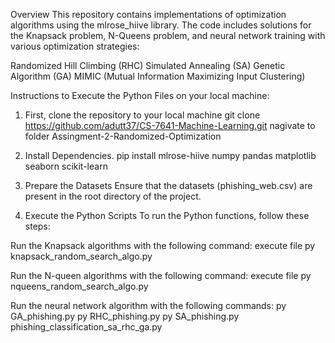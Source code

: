 Overview
This repository contains implementations of optimization algorithms using the mlrose_hiive library. The code includes solutions for the Knapsack problem, N-Queens problem, and neural network training with various optimization strategies:

Randomized Hill Climbing (RHC)
Simulated Annealing (SA)
Genetic Algorithm (GA)
MIMIC (Mutual Information Maximizing Input Clustering)

Instructions to Execute the Python Files on your local machine:
1. First, clone the repository to your local machine
   git clone https://github.com/adutt37/CS-7641-Machine-Learning.git
   nagivate to folder Assingment-2-Randomized-Optimization

2. Install Dependencies.
    pip install mlrose-hiive numpy pandas matplotlib seaborn scikit-learn
   
4. Prepare the Datasets
Ensure that the datasets (phishing_web.csv) are present in the root directory of the project.

4. Execute the Python Scripts
To run the Python functions, follow these steps:

Run the Knapsack algorithms with the following command:
execute file py knapsack_random_search_algo.py

Run the N-queen algorithms with the following command:
execute file py nqueens_random_search_algo.py

Run the neural network algorithm with the following commands:
py GA_phishing.py
py RHC_phishing.py
py SA_phishing.py
phishing_classification_sa_rhc_ga.py






